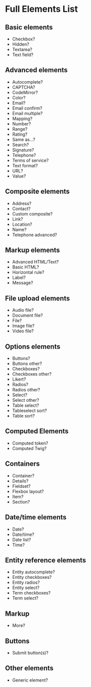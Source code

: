 
# Full Elements List

## Basic elements
*  Checkbox?
*  Hidden?
*  Textarea?
*  Text field?

## Advanced elements
*  Autocomplete?
*  CAPTCHA?
*  CodeMirror?
*  Color?
*  Email?
*  Email confirm?
*  Email multiple?
*  Mapping?
*  Number?
*  Range?
*  Rating?
*  Same as…?
*  Search?
*  Signature?
*  Telephone?
*  Terms of service?
*  Text format?
*  URL?
*  Value?

## Composite elements
*  Address?
*  Contact?
*  Custom composite?
*  Link?
*  Location?
*  Name?
*  Telephone advanced?

## Markup elements
*  Advanced HTML/Text?
*  Basic HTML?
*  Horizontal rule?
*  Label?
*  Message?

## File upload elements
*  Audio file?
*  Document file?
*  File?
*  Image file?
*  Video file?

## Options elements
*  Buttons?
*  Buttons other?
*  Checkboxes?
*  Checkboxes other?
*  Likert?
*  Radios?
*  Radios other?
*  Select?
*  Select other?
*  Table select?
*  Tableselect sort?
*  Table sort?

## Computed Elements
*  Computed token?
*  Computed Twig?

## Containers
*  Container?
*  Details?
*  Fieldset?
*  Flexbox layout?
*  Item?
*  Section?

## Date/time elements
*  Date?
*  Date/time?
*  Date list?
*  Time?

## Entity reference elements
*  Entity autocomplete?
*  Entity checkboxes?
*  Entity radios?
*  Entity select?
*  Term checkboxes?
*  Term select?

## Markup
*  More?

## Buttons
*  Submit button(s)?

## Other elements
*  Generic element? 